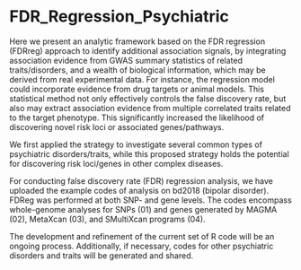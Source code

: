# FDR_Regression_Psychiatric
Here we present an analytic framework based on the FDR regression (FDRreg) approach to identify additional association signals, by integrating association evidence from GWAS summary statistics of related traits/disorders, and a wealth of biological information, which may be derived from real experimental data. For instance, the regression model could incorporate evidence from drug targets or animal models. This statistical method not only effectively controls the false discovery rate, but also may extract association evidence from multiple correlated traits related to the target phenotype. This significantly increased the likelihood of discovering novel risk loci or associated genes/pathways. 

We first applied the strategy to investigate several common types of psychiatric disorders/traits, while this proposed strategy holds the potential for discovering risk loci/genes in other complex diseases. 

For conducting false discovery rate (FDR) regression analysis, we have uploaded the example codes of analysis on bd2018 (bipolar disorder). FDReg was performed at both SNP- and gene levels. The codes encompass whole-genome analyses for SNPs (01) and genes generated by MAGMA (02), MetaXcan (03), and SMultiXcan programs (04).

The development and refinement of the current set of R code will be an ongoing process. Additionally, if necessary, codes for other psychiatric disorders and traits will be generated and shared.
